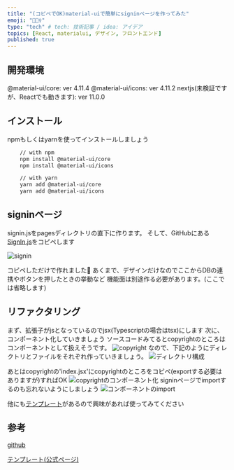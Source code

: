 ```yaml
---
title: "(コピペでOK)material-uiで簡単にsigninページを作ってみた"
emoji: "👮🏽‍♀️"
type: "tech" # tech: 技術記事 / idea: アイデア
topics: [React, materialui, デザイン, フロントエンド]
published: true
---
```


## 開発環境

@material-ui/core: ver 4.11.4
@material-ui/icons: ver 4.11.2
nextjs(未検証ですが、Reactでも動きます): ver 11.0.0

## インストール

npmもしくはyarnを使ってインストールしましょう

```bash
    // with npm
    npm install @material-ui/core
    npm install @material-ui/icons

    // with yarn
    yarn add @material-ui/core
    yarn add @material-ui/icons
```

## signinページ

signin.jsをpagesディレクトリの直下に作ります。
そして、GitHubにある[SignIn.js](https://github.com/mui-org/material-ui/blob/master/docs/src/pages/getting-started/templates/sign-in/SignIn.js)をコピペします

![signin](https://gyazo.com/4d653a93c933f194c8b7e9f9dd6bd485.png)

コピペしただけで作れました🎉
あくまで、デザインだけなのでここからDBの連携やボタンを押したときの挙動など
機能面は別途作る必要があります。(ここでは省略します)

## リファクタリング

まず、拡張子がjsとなっているのでjsx(Typescriptの場合はtsx)にします
次に、コンポーネント化していきましょう
ソースコードみてるとcopyrightのところはコンポーネントとして扱えそうです。
![copyright](https://gyazo.com/2b83e26fd64e2ff23543d50ef7419efe.png)
なので、下記のようにディレクトリとファイルをそれぞれ作っていきましょう。
![ディレクトリ構成](https://gyazo.com/f244143de8d1f7a0cf744eea42945b07.png)

あとはcopyrightの'index.jsx'にcopyrightのところをコピペ(exportする必要はありますが)すればOK
![copyrightのコンポーネント化](https://gyazo.com/0721ac61717c054061eb498fa7530633.png)
signinページでimportするのも忘れないようにしましょう
![コンポーネントのimport](https://gyazo.com/409a278ed7c49a5c841771e41187396b.png)

他にも[テンプレート](https://material-ui.com/getting-started/templates/#react-templates)があるので興味があれば使ってみてください

## 参考

[github](https://github.com/mui-org/material-ui/tree/master/docs/src/pages/getting-started/templates/sign-in)

[テンプレート(公式ページ)](https://material-ui.com/getting-started/templates/#react-templates)
